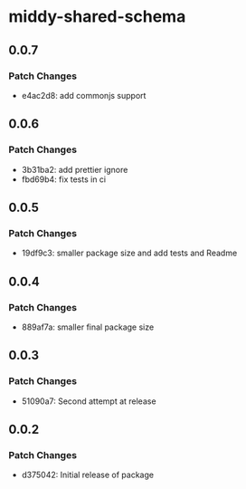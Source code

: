 # middy-shared-schema

## 0.0.7

### Patch Changes

- e4ac2d8: add commonjs support

## 0.0.6

### Patch Changes

- 3b31ba2: add prettier ignore
- fbd69b4: fix tests in ci

## 0.0.5

### Patch Changes

- 19df9c3: smaller package size and add tests and Readme

## 0.0.4

### Patch Changes

- 889af7a: smaller final package size

## 0.0.3

### Patch Changes

- 51090a7: Second attempt at release

## 0.0.2

### Patch Changes

- d375042: Initial release of package

